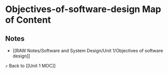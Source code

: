 # Objectives-of-software-design Map of Content


## Notes
- [[RAW Notes/Software and System Design/Unit 1/Objectives of software design]]

⤴️ Back to [[Unit 1 MOC]]